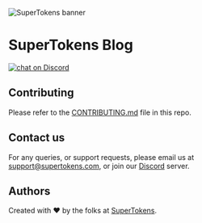 ![SuperTokens banner](https://raw.githubusercontent.com/supertokens/supertokens-logo/master/images/Artboard%20%E2%80%93%2027%402x.png)

# SuperTokens Blog

<a href="https://supertokens.com/discord">
  <img src="https://img.shields.io/discord/603466164219281420.svg?logo=discord" alt="chat on Discord">
</a>

## Contributing

Please refer to the [CONTRIBUTING.md](https://github.com/supertokens/blog/blob/master/CONTRIBUTING.md) file in this repo.

## Contact us

For any queries, or support requests, please email us at support@supertokens.com, or join our [Discord](https://www.supertokens.com/discord) server.

## Authors

Created with :heart: by the folks at [SuperTokens](https://supertokens.com).
